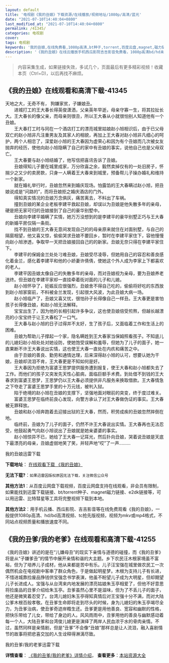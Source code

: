 ```yaml
---
layout: default
title: '电视剧《我的丑娘》下载资源/在线播放/视频地址/1080p/高清/蓝光'
date: "2021-07-10T14:40:04+0800"
last_modified_at: "2021-07-10T14:40:04+0800"
permalink: /41345/
categories: 电视剧
cover:
tags: 电视剧
keywords: '我的丑娘,在线免费看,1080p高清,bt种子,torrent,百度云盘,magnet,磁力链,迅雷下载资源'
description: '《我的丑娘》在线云播放手机西瓜影院吉吉影音免费看，1080p高清bd/hd未删减完整版和tc抢先枪版，mkv/mp4格式，附带bt/torrent种子、magnet/磁力链、百度云盘、网盘资源迅雷下载链接'
---
```


>内容采集生成，如果链接失效，多试几个，页面最后有更多精彩视频！收藏本页（Ctrl+D)，以后再找不麻烦。


## 《我的丑娘》在线观看和高清下载-41345

天地之大，无奇不有， 狗嫌家贫，子嫌娘丑。<br />　　进城打工的王大春长得英俊潇洒，父亲英年早逝，母亲守寡一生，将其拉扯长大。王大春长的像父亲，而母亲则很丑，所以王大春从小就很怕别人知道他有一个丑娘。<br />　　王大春打工时与同在一个酒店打工的漂亮城里姑娘赵小旭相识后，由于已父母双亡的赵小旭非凡注重男友及其家人的相貌，再加上王大春对赵小旭非凡细心的呵护，两个人相恋了，深爱赵小旭的王大春因为虚荣心和因为有个丑娘而几次被女友抛弃的经历，使他向赵小旭隐瞒了自己的家中有丑娘的事实，说他自己也是父母双亡。<br />　　王大春要与赵小旭结婚了，他写信把喜讯告诉了丑娘。<br />　　丑娘得知儿子要在城里成家，万分欣喜之余，毅然卖掉仅有的一处旧房子，怀揣少之又少的卖房款，只身一人瞒着王大春来到城里，预备帮儿子操办婚礼和维持一个新家。<br />　　就在婚礼举行时，丑娘忽然来到婚庆现场。怕露馅的王大春瞒过赵小旭，把丑娘说成是&ldquo;问路的&rdquo;，而将丑娘拒之婚庆酒店的门外。<br />　　得知真实情况的丑娘万念俱灰，痛苦离去，不料出了车祸。<br />　　撞到丑娘的某企业老板李建平救起丑娘，却误以为丑娘是他失散多年的亲母，硬是把无家可归的丑娘接到了自己的豪华别墅中。<br />　　丑娘向李建平婚瞒了实情，她万万没想到的是李建平的豪华别墅正巧与王大春的新婚平房仅隔一条街。<br />　　找不到丑娘的王大春无意间发现自己的的母亲原来就住在对面别墅，与自己的隔窗相望，他又喜又惊，偷偷哭求丑娘不要回乡，暂时在李建平家住下，容他慢慢向赵小旭渗透，争取早一天把丑娘接回自己的的新家。丑娘无奈只得在李建平家住下。<br />　　李建平的保姆金兰处处刁难丑娘，丑娘受尽凌辱，但她用自己的容忍和善良感化着金兰，感化着李建平和他的小娇妻许倩倩，使她这个外人成为李家上下都喜欢的老人。<br />　　李建平因丑娘太像自己的失散多年的亲母，而对丑娘视为亲母，要为丑娘养老送终。但丑娘在李建平家却一直挂牵着街对面的儿子和儿媳。<br />　　赵小旭怀孕了，妊娠反应很强烈，丑娘舍不得自己吃的，偷偷将好吃的东西放到赵小旭家窗前，不料被金兰发现，引起很大风波，为此丑娘大病一场。<br />　　赵小旭临产了，丑娘又喜又忧，很怕孙子长得像自己一样丑。王大春更是害怕孩子长得像丑娘，和赵小旭无法解释。<br />　　宝宝出生了，因为他的长相引起许多争议，这也使丑娘倍受煎熬，但越长越漂亮的小宝宝终于让王大春松了一口气。<br />　　王大春与赵小旭的日子过得并不太好，生了孩子后，又面临着工作和生活上的困难。<br />　　丑娘为帮助儿子撑起一个家，隐名瞒姓到王大春家当保姆照看孩子。不知底儿的儿媳妇赵小旭处处对她设防，使她饱受误解和羞辱，但她为了儿子的面子，她一直果断不许王大春说出实情，这也使王大春一直处在内疚和痛苦之中。<br />　　由于丑娘的善良、勤劳和通情达理，后来深得赵小旭的认可，想要认她为干娘，丑娘却流泪不肯，王大春更是不知如何是好。<br />　　王大春因为拒绝为富婆王思梦提供服务遭到报复，使王大春和赵小旭都失去了工作。而他们的孩子又突发先天性心脏病，面临巨额手术费。到处借不到钱的王大春求到富婆王思梦，王思梦仍以王大春必须提供非凡服务来换取借款。王大春情急之下夺走了富婆王思梦手里的十万元钱，被判入狱。<br />　　陷于绝境的赵小旭在丑娘的支撑下，坚强地面对眼前的突变，终于度过难关。<br />　　富婆王思梦在临终前良心发现，向警方承认了对王大春做伪证的事实。王大春被无罪释放。<br />　　丑娘和赵小旭奔跑着去迎接出狱的王大春，然而，积劳成疾的丑娘忽然摔倒在地。<br />　　临终前，丑娘为了儿子的面子，仍然不许王大春说出实情。王大春再也无法忍受，他鼓起勇气向赵小旭说出了丑娘就是她亲婆婆的事实。<br />　　赵小旭惊异不已，她给了王大春一记耳光，然后扑向丑娘，哭着说丑娘是天底下最漂亮的母亲，丑娘虚弱地笑了笑，并轻声地&ldquo;哎&rdquo;了一声.........


我的丑娘迅雷下载

**下载地址**： [在线观看下载 《我的丑娘》](https://www.993dy.com//vod-detail-id-10946.html) 


**无法下载?**：`如果迅雷因版权原因无法下载，关注微信公众号 `

**其他方法1**：从百度云网盘下载视频，百度云网盘支持在线观看，非会员有限制，如果能找到迅雷下载链接、bt/torrent种子、magnet磁力链接、e2dk链接等，可以用迅雷、比特彗星等工具将完整视频下载到本地。

**其他方法2**：用手机云播、西瓜影院、吉吉影音等在线免费观看《我的丑娘》，一般提供1080p高清、hd/bd高清视频、tc抢先版视频，视频为mkv或mp4格式，不同站点视频质量和播放速度不同。


## 《我的丑爹/我的老爹》在线观看和高清下载-41255

《我的丑娘》讲述的是在“儿嫌母丑”的现实下亲情与道德的碰撞，而《我的丑爹》将是从“子嫌爹丑”的情节中展开亲情和谐的大主题。乡下农民汪木根家境虽不富裕，但为了培养儿子成材，他从来都是苦中有乐。儿子汪宝强在城里做农民工一次偶然机会在电视剧中客串了群众角色，于是做起明星梦。木根为支持儿子有长进，不惜进城靠捡废品挣钱供宝强念书学表演，他虽不盼望儿子成为大明星，但却期望儿子长进成人。宝强与从台湾来内地发展的漂亮姑娘朱玉亭相爱了，但他不好意思将捡废品的丑爹介绍给朱玉亭。丑爹虽然心里不是滋味，但为了不丢儿子的面子，他还是微笑着忍受了。台湾儿媳妇朱玉亭得知真情后对王宝强十分不满，而对大陆公爹木根百般孝敬。在丑爹生命即将走到尽头的时候，身为儿媳妇的朱玉亭竭尽全力，为丑爹治病，使丑爹奇迹岸糌生还。丑爹更是用他善良、宽容和幽默的性格，把快乐带给了儿女，带给了身边的人。风风雨雨中，丑爹用他的善良与幽默感动着每一个人，大陆丑爹和台湾俊儿媳更是演绎了两岸人民血浓于水的骨肉亲情。不过，虽然同样是亲情剧，但是&ldquo;丑爹”不会像&ldquo;丑娘”那样总是让人流泪，融入喜剧情节的故事将把悲喜交加的人生诠释得淋漓尽致。


我的丑爹/我的老爹迅雷下载

**详情查看**： [《我的丑爹/我的老爹》详情介绍](/movie/41255/)， **查看更多**：[本站资源大全](/movie/t/all/)

